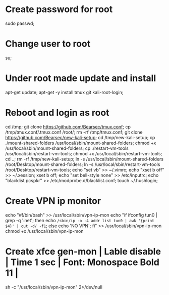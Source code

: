 # Create password for root
sudo passwd;
# Change user to root
su;
# Under root made update and install
apt-get update;
apt-get -y install tmux git kali-root-login;

# Reboot and login as root
cd /tmp;
git clone https://github.com/Bearsec/tmux.conf;
cp /tmp/tmux.conf/.tmux.conf /root/;
rm -rf /tmp/tmux.conf;
git clone https://github.com/Bearsec/new-kali-setup;
cd /tmp/new-kali-setup;
cp ./mount-shared-folders /usr/local/sbin/mount-shared-folders;
chmod +x /usr/local/sbin/mount-shared-folders;
cp ./restart-vm-tools /usr/local/sbin/restart-vm-tools;
chmod +x /usr/local/sbin/restart-vm-tools;
cd ..;
rm -rf /tmp/new-kali-setup;
ln -s /usr/local/sbin/mount-shared-folders /root/Desktop/mount-shared-folders;
ln -s /usr/local/sbin/restart-vm-tools /root/Desktop/restart-vm-tools;
echo "set vb" >> ~/.vimrc;
echo "xset b off" >> ~/.xession;
xset b off;
echo "set bell-style none" >> /etc/inputrc;
echo "blacklist pcspkr" >> /etc/modprobe.d/blacklist.conf;
touch ~/.hushlogin;
# Create VPN ip monitor
echo "#\!/bin/bash" >> /usr/local/sbin/vpn-ip-mon
echo "if ifconfig tun0 | grep -q 'inet'; then echo `/sbin/ip -o -4 addr list tun0 | awk '{print $4}' | cut -d/ -f1`; else echo 'NO VPN'; fi" >> /usr/local/sbin/vpn-ip-mon
chmod +x /usr/local/sbin/vpn-ip-mon
# Create xfce gen-mon | Lable disable | Time 1 sec | Font: Monospace Bold 11 |
sh -c "/usr/local/sbin/vpn-ip-mon" 2>/dev/null
